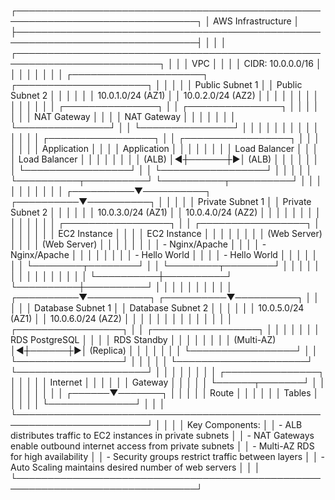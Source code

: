 ┌───────────────────────────────────────────────────────────────────────────────┐
│                                AWS Infrastructure                            │
├───────────────────────────────────────────────────────────────────────────────┤
│                                                                               │
│  ┌─────────────────────────────────────────────────────────────────────────┐  │
│  │                               VPC                                      │  │
│  │  CIDR: 10.0.0.0/16                                                     │  │
│  │                                                                       │  │
│  │  ┌─────────────────────┐      ┌─────────────────────┐                  │  │
│  │  │   Public Subnet 1   │      │   Public Subnet 2   │                  │  │
│  │  │ 10.0.1.0/24 (AZ1)  │      │ 10.0.2.0/24 (AZ2)  │                  │  │
│  │  │                     │      │                     │                  │  │
│  │  │ ┌───────────────┐   │      │   ┌───────────────┐ │                  │  │
│  │  │ │  NAT Gateway  │   │      │   │  NAT Gateway  │ │                  │  │
│  │  │ └───────────────┘   │      │   └───────────────┘ │                  │  │
│  │  │                     │      │                     │                  │  │
│  │  │ ┌─────────────────┐ │      │ ┌─────────────────┐ │                  │  │
│  │  │ │ Application     │ │      │ │ Application     │ │                  │  │
│  │  │ │ Load Balancer   │ │      │ │ Load Balancer   │ │                  │  │
│  │  │ │ (ALB)           │◄┼──────┼►│ (ALB)           │ │                  │  │
│  │  │ └─────────────────┘ │      │ └─────────────────┘ │                  │  │
│  │  └──────────┬──────────┘      └──────────┬──────────┘                  │  │
│  │             │                            │                             │  │
│  │  ┌──────────▼──────────┐      ┌──────────▼──────────┐                  │  │
│  │  │   Private Subnet 1  │      │   Private Subnet 2  │                  │  │
│  │  │ 10.0.3.0/24 (AZ1)  │      │ 10.0.4.0/24 (AZ2)  │                  │  │
│  │  │                     │      │                     │                  │  │
│  │  │ ┌─────────────────┐ │      │ ┌─────────────────┐ │                  │  │
│  │  │ │ EC2 Instance    │ │      │ │ EC2 Instance    │ │                  │  │
│  │  │ │ (Web Server)    │ │      │ │ (Web Server)    │ │                  │  │
│  │  │ │ - Nginx/Apache  │ │      │ │ - Nginx/Apache  │ │                  │  │
│  │  │ │ - Hello World   │ │      │ │ - Hello World   │ │                  │  │
│  │  │ └────────┬────────┘ │      │ └────────┬────────┘ │                  │  │
│  │  │          │          │      │          │          │                  │  │
│  │  └──────────┼──────────┘      └──────────┼──────────┘                  │  │
│  │             │                            │                             │  │
│  │  ┌──────────▼──────────┐      ┌──────────▼──────────┐                  │  │
│  │  │  Database Subnet 1  │      │  Database Subnet 2  │                  │  │
│  │  │ 10.0.5.0/24 (AZ1)  │      │ 10.0.6.0/24 (AZ2)  │                  │  │
│  │  │                     │      │                     │                  │  │
│  │  │ ┌─────────────────┐ │      │ ┌─────────────────┐ │                  │  │
│  │  │ │ RDS PostgreSQL  │ │      │ │ RDS Standby     │ │                  │  │
│  │  │ │ (Multi-AZ)      │◄┼──────┼►│ (Replica)       │ │                  │  │
│  │  │ └─────────────────┘ │      │ └─────────────────┘ │                  │  │
│  │  └─────────────────────┘      └─────────────────────┘                  │  │
│  │                                                                       │  │
│  │  ┌───────────────┐                                                    │  │
│  │  │ Internet      │                                                    │  │
│  │  │ Gateway       │                                                    │  │
│  │  └──────┬───────┘                                                     │  │
│  │         │                                                             │  │
│  │  ┌──────▼───────┐                                                     │  │
│  │  │   Route      │                                                     │  │
│  │  │   Tables     │                                                     │  │
│  │  └──────────────┘                                                     │  │
│  └───────────────────────────────────────────────────────────────────────┘  │
│                                                                               │
│  Key Components:                                                              │
│  - ALB distributes traffic to EC2 instances in private subnets                │
│  - NAT Gateways enable outbound internet access from private subnets          │
│  - Multi-AZ RDS for high availability                                        │
│  - Security groups restrict traffic between layers                            │
│  - Auto Scaling maintains desired number of web servers                       │
│                                                                               │
└───────────────────────────────────────────────────────────────────────────────┘

